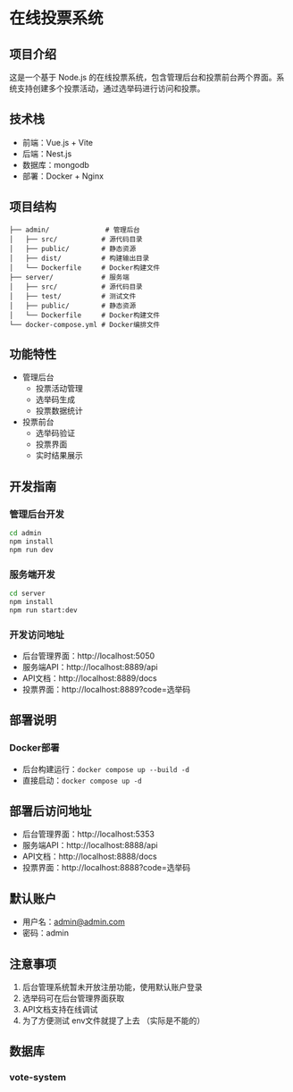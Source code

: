 # 在线投票系统

## 项目介绍
这是一个基于 Node.js 的在线投票系统，包含管理后台和投票前台两个界面。系统支持创建多个投票活动，通过选举码进行访问和投票。

## 技术栈
- 前端：Vue.js + Vite
- 后端：Nest.js
- 数据库：mongodb
- 部署：Docker + Nginx

## 项目结构
```
├── admin/              # 管理后台
│   ├── src/           # 源代码目录
│   ├── public/        # 静态资源
│   ├── dist/          # 构建输出目录
│   └── Dockerfile     # Docker构建文件
├── server/            # 服务端
│   ├── src/           # 源代码目录
│   ├── test/          # 测试文件
│   ├── public/        # 静态资源
│   └── Dockerfile     # Docker构建文件
└── docker-compose.yml # Docker编排文件
```

## 功能特性
- 管理后台
  - 投票活动管理
  - 选举码生成
  - 投票数据统计
- 投票前台
  - 选举码验证
  - 投票界面
  - 实时结果展示

## 开发指南

### 管理后台开发
```bash
cd admin 
npm install
npm run dev
```

### 服务端开发
```bash
cd server
npm install
npm run start:dev
```

### 开发访问地址
- 后台管理界面：http://localhost:5050
- 服务端API：http://localhost:8889/api
- API文档：http://localhost:8889/docs
- 投票界面：http://localhost:8889?code=选举码

## 部署说明

### Docker部署
- 后台构建运行：`docker compose up --build -d`
- 直接启动：`docker compose up -d`

## 部署后访问地址
- 后台管理界面：http://localhost:5353
- 服务端API：http://localhost:8888/api
- API文档：http://localhost:8888/docs
- 投票界面：http://localhost:8888?code=选举码



## 默认账户
- 用户名：admin@admin.com
- 密码：admin

## 注意事项
1. 后台管理系统暂未开放注册功能，使用默认账户登录
2. 选举码可在后台管理界面获取
3. API文档支持在线调试
4. 为了方便测试 env文件就提了上去 （实际是不能的）

## 数据库

### vote-system




